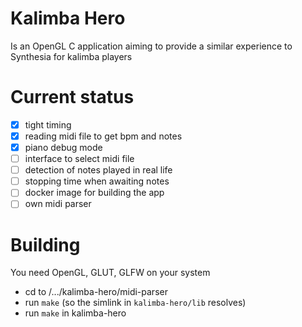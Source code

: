 # Kalimba Hero

Is an OpenGL C application aiming to provide a similar experience to Synthesia for kalimba players

# Current status

- [x] tight timing
- [x] reading midi file to get bpm and notes
- [x] piano debug mode
- [ ] interface to select midi file
- [ ] detection of notes played in real life
- [ ] stopping time when awaiting notes
- [ ] docker image for building the app
- [ ] own midi parser

# Building

You need OpenGL, GLUT, GLFW on your system

- cd to /.../kalimba-hero/midi-parser
- run `make` (so the simlink in `kalimba-hero/lib` resolves)
- run `make` in kalimba-hero
